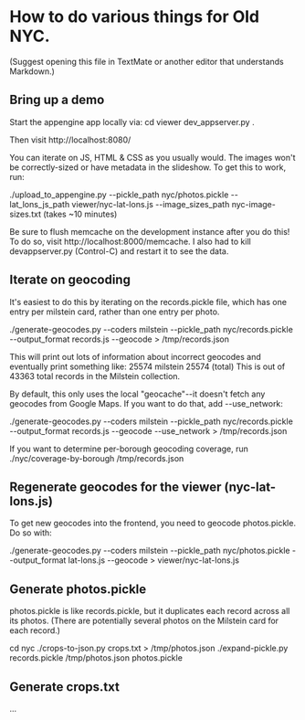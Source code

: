 # How to do various things for Old NYC.

(Suggest opening this file in TextMate or another editor that understands Markdown.)

## Bring up a demo
Start the appengine app locally via:
cd viewer
dev_appserver.py .

Then visit http://localhost:8080/

You can iterate on JS, HTML & CSS as you usually would.
The images won't be correctly-sized or have metadata in the slideshow. To get this to work, run:

./upload_to_appengine.py --pickle_path nyc/photos.pickle --lat_lons_js_path viewer/nyc-lat-lons.js --image_sizes_path nyc-image-sizes.txt
(takes ~10 minutes)

Be sure to flush memcache on the development instance after you do this! To do
so, visit http://localhost:8000/memcache.
I also had to kill devappserver.py (Control-C) and restart it to see the data.


## Iterate on geocoding
It's easiest to do this by iterating on the records.pickle file, which has one
entry per milstein card, rather than one entry per photo.

./generate-geocodes.py --coders milstein --pickle_path nyc/records.pickle --output_format records.js --geocode > /tmp/records.json

This will print out lots of information about incorrect geocodes and eventually print something like:
25574 milstein
25574 (total)
This is out of 43363 total records in the Milstein collection.

By default, this only uses the local "geocache"--it doesn't fetch any geocodes
from Google Maps. If you want to do that, add --use_network:

./generate-geocodes.py --coders milstein --pickle_path nyc/records.pickle --output_format records.js --geocode --use_network > /tmp/records.json


If you want to determine per-borough geocoding coverage, run
./nyc/coverage-by-borough /tmp/records.json


## Regenerate geocodes for the viewer (nyc-lat-lons.js)
To get new geocodes into the frontend, you need to geocode photos.pickle. Do so
with:

./generate-geocodes.py --coders milstein --pickle_path nyc/photos.pickle --output_format lat-lons.js --geocode > viewer/nyc-lat-lons.js


## Generate photos.pickle

photos.pickle is like records.pickle, but it duplicates each record across all its photos.
(There are potentially several photos on the Milstein card for each record.)

cd nyc
./crops-to-json.py crops.txt > /tmp/photos.json
./expand-pickle.py records.pickle /tmp/photos.json photos.pickle

## Generate crops.txt
...


